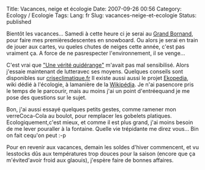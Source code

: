Title: Vacances, neige et écologie
Date: 2007-09-26 00:56
Category: Ecology  / Ecologie
Tags:
Lang: fr
Slug: vacances-neige-et-ecologie
Status: published

Bientôt les vacances... Samedi à cette heure ci je serai au [Grand Bornand](http://www.legrandbornand.com/), pour faire mes premièresdescentes en snowboard. Ou alors je serai en train de jouer aux cartes, vu queles chutes de neiges cette année, c'est pas vraiment ça. A force de ne pasrespecter l'environnement, il se venge...

C'est vrai que ["Une vérité quidérange"](http://www.allocine.fr/film/fichefilm_gen_cfilm=111289.html) m'avait pas mal sensibilisé. Alors j'essaie maintenant de lutteravec ses moyens. Quelques conseils sont disponibles sur [criseclimatique.fr](http://www.criseclimatique.fr/)
Il existe aussi aussi le projet [Ekopedia](http://fr.ekopedia.org/Accueil), wiki dédié à l'écologie, à lamanière de la [Wikipédia](http://fr.wikipedia.org/). Je n'ai pasencore pris le temps de le parcourir, mais au moins j'ai un point d'entréequand je me pose des questions sur le sujet.

Bon, j'ai aussi essayé quelques petits gestes, comme ramener mon verreCoca-Cola au boulot, pour remplacer les gobelets platiques. Ecologiquement,c'est mieux, et comme il est plus grand, j'ai moins besoin de me lever pouraller à la fontaine. Quelle vie trépidante me direz vous... Bin on fait cequ'on peut :-p

Pour en revenir aux vacances, demain les soldes d'hiver commencent, et vu lesstocks dûs aux températures trop douces pour la saison (encore que ça m'évited'avoir froid aux glaouis), j'espère faire de bonnes affaires.
